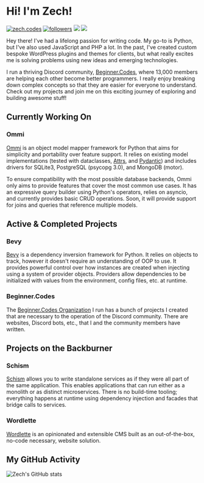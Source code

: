# Hi! I'm Zech!

<a href="https://zech.codes"><img alt="zech.codes" title="zech.codes on Hashnode" src="https://img.shields.io/badge/-Blog-blue?style=for-the-badge&logo=hashnode&logoColor=white&labelColor=1049e7&color=2962ff"/></a>
<a href="https://twitter.com/ZechCodes"><img alt="followers" title="Follow me on Twitter" src="https://img.shields.io/badge/-Twitter-1DA1F2?style=for-the-badge&logo=twitter&logoColor=white&labelColor=0081D2&color=1DA1F2"/></a>
<a href="https://discord.gg/sfHykntuGy" alt="Beginner.py Discord Server"><img src="https://img.shields.io/badge/-Discord-5865F2?style=for-the-badge&logoColor=white&logo=discord&labelColor=4855E2"/></a>
<a href="https://www.youtube.com/channel/UC6-iUsH8cOQ2GxGLyIVcw-Q" alt="zech.codes on YouTube"><img src="https://img.shields.io/badge/-Youtube-FF0000?style=for-the-badge&logoColor=white&logo=youtube&labelColor=CC0000"/></a>

Hey there! I've had a lifelong passion for writing code. My go-to is Python, but I've also used JavaScript and PHP a lot. In the past, I've created custom bespoke WordPress plugins and themes for clients, but what really excites me is solving problems using new ideas and emerging technologies.

I run a thriving Discord community, [Beginner.Codes](https://zech.codes/discord), where 13,000 members are helping each other become better programmers. I really enjoy breaking down complex concepts so that they are easier for everyone to understand. Check out my projects and join me on this exciting journey of exploring and building awesome stuff!

## Currently Working On

### Ommi

[Ommi](https://github.com/ZechCodes/Ommi) is an object model mapper framework for Python that aims for simplicity and portability over feature support. It relies on existing model implementations (tested with dataclasses, [Attrs](https://www.attrs.org/en/stable/), and [Pydantic](https://docs.pydantic.dev/latest/)) and includes drivers for SQLite3, PostgreSQL (psycopg 3.0), and MongoDB (motor).

To ensure compatibility with the most possible database backends, Ommi only aims to provide features that cover the most common use cases. It has an expressive query builder using Python's operators, relies on asyncio, and currently provides basic CRUD operations. Soon, it will provide support for joins and queries that reference multiple models.

## Active & Completed Projects

### Bevy

[Bevy](https://github.com/ZechCodes/Bevy) is a dependency inversion framework for Python. It relies on objects to track, however it doesn't require an understanding of OOP to use. It provides powerful control over how instances are created when injecting using a system of provider objects. Providers allow dependencies to be initialized with values from the environment, config files, etc. at runtime.

### Beginner.Codes

The [Beginner.Codes Organization](https://github.com/beginner-codes) I run has a bunch of projects I created that are necessary to  the operation of the Discord community. There are websites, Discord bots, etc., that I and the community members have written.

## Projects on the Backburner

### Schism

[Schism](https://github.com/ZechCodes/schism) allows you to write standalone services as if they were all part of the same application. This enables applications that can run either as a monolith or as distinct microservices. There is no build-time tooling; everything happens at runtime using dependency injection and facades that bridge calls to services.

### Wordlette

[Wordlette](https://github.com/ZechCodes/wordlette) is an opinionated and extensible CMS built as an out-of-the-box, no-code necessary, website solution.

## My GitHub Activity


![Zech's GitHub stats](https://github-readme-stats.vercel.app/api?username=ZechCodes&show_icons=true&count_private=true&theme=github_dark&hide=stars)
